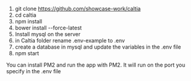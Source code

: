 1. git clone https://github.com/showcase-work/caltia
2. cd caltia
3. npm install
4. bower install --force-latest
5. Install mysql on the server
6. in Caltia folder rename .env-example to .env
7. create a database in mysql and update the variables in the .env file
8. npm start

You can install PM2 and run the app with PM2. It will run on the port you specify in the .env file